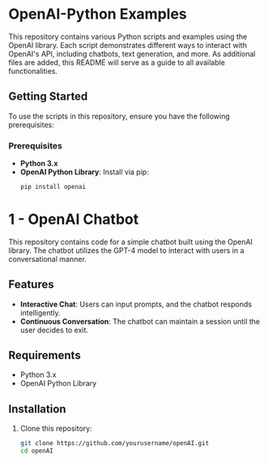 # OpenAI-Python Examples

This repository contains various Python scripts and examples using the OpenAI library. Each script demonstrates different ways to interact with OpenAI's API, including chatbots, text generation, and more. As additional files are added, this README will serve as a guide to all available functionalities.

## Getting Started

To use the scripts in this repository, ensure you have the following prerequisites:

### Prerequisites

- **Python 3.x**
- **OpenAI Python Library**: Install via pip:
  ```bash
  pip install openai

# 1 - OpenAI Chatbot

This repository contains code for a simple chatbot built using the OpenAI library. The chatbot utilizes the GPT-4 model to interact with users in a conversational manner.

## Features

- **Interactive Chat**: Users can input prompts, and the chatbot responds intelligently.
- **Continuous Conversation**: The chatbot can maintain a session until the user decides to exit.

## Requirements

- Python 3.x
- OpenAI Python Library

## Installation

1. Clone this repository:
   ```bash
   git clone https://github.com/yourusername/openAI.git
   cd openAI
